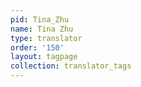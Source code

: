 ```yaml
---
pid: Tina_Zhu
name: Tina Zhu
type: translator
order: '150'
layout: tagpage
collection: translator_tags
---
```

